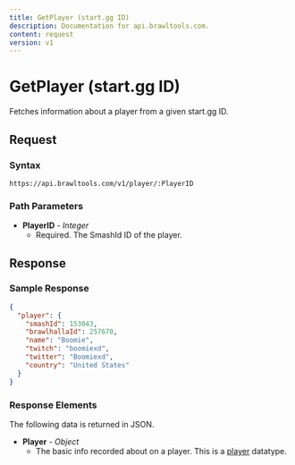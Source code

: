 ```yaml
---
title: GetPlayer (start.gg ID)
description: Documentation for api.brawltools.com.
content: request
version: v1
---
```


# GetPlayer (start.gg ID)

Fetches information about a player from a given start.gg ID.

## Request

### Syntax

`https://api.brawltools.com/v1/player/:PlayerID`

### Path Parameters

- **PlayerID** - _Integer_
  - Required. The SmashId ID of the player.

## Response

### Sample Response

```json
{
  "player": {
    "smashId": 153043,
    "brawlhallaId": 257670,
    "name": "Boomie",
    "twitch": "boomiexd",
    "twitter": "Boomiexd",
    "country": "United States"
  }
}
```

### Response Elements

The following data is returned in JSON.

- **Player** - _Object_
  - The basic info recorded about on a player. This is a <a href="../../../datatypes/player">player</a> datatype.
